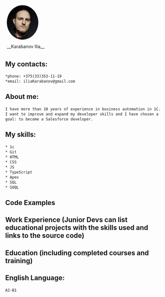 <style>
.my-image {
    width: 100px;
    height: auto;
    border-radius: 50%;
    padding: 5px
}

.contacts{
    padding: 5px;
}
</style>

<img src="/files/MyPhoto.JPG" alt="my photo" class="my-image">
<section class="contacts">
    __Karabanov Ilia__
</section>


## My contacts:
    *phone: +375(33)353-11-19
    *email: iliaKarabanov@gmail.com

## About me:
    I have more than 10 years of experience in business automation in 1C. I want to improve and expand my developer skills and I have chosen a goal: to become a Salesforce developer.  

## My skills:
    * 1c
    * Git
    * HTML
    * CSS
    * JS
    * TypeScript
    * Apex
    * SQL
    * SOQL

## Code Examples
## Work Experience (Junior Devs can list educational projects with the skills used and links to the source code)
## Education (including completed courses and training)
## English Language: 
    A2-B1



